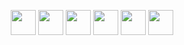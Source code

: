 
<p align="center">
  <a href="https://artgolwebdev.github.io/LP02/"><img src="https://artgolwebdev.github.io/LP02/favicon.svg" width="40"/></a>
  <a href="https://artgolwebdev.github.io/LP03/"><img src="https://cdn.simpleicons.org/css" width="40"/></a>
  <a href="https://artgolwebdev.github.io/LP04/"><img src="https://cdn.simpleicons.org/javascript" width="40"/></a>
  <a href="https://artgolwebdev.github.io/LP05/"><img src="https://cdn.simpleicons.org/react" width="40"/></a>
  <a href="https://artgolwebdev.github.io/LP05/"><img src="https://cdn.simpleicons.org/php" width="40"/></a>
  <a href="https://artgolwebdev.github.io/LP05/"><img src="https://cdn.simpleicons.org/laravel" width="40"/></a>
</p>
